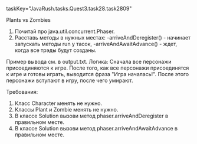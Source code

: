 taskKey="JavaRush.tasks.Quest3.task28.task2809"

Plants vs Zombies

1. Почитай про java.util.concurrent.Phaser.
2. Расставь методы в нужных местах:
-arriveAndDeregister() - начинает запускать методы run у тасок,
-arriveAndAwaitAdvance() - ждет, когда все трэды будут созданы.

Пример вывода см. в output.txt.
Логика:
Сначала все персонажи присоединяются к игре.
После того, как все персонажи присоединятся к игре и готовы играть, выводится фраза "Игра началась!".
После этого персонажи вступают в игру, после чего умирают.


Требования:
1.	Класс Character менять не нужно.
2.	Классы Plant и Zombie менять не нужно.
3.	В классе Solution вызови метод phaser.arriveAndDeregister в правильном месте.
4.	В классе Solution вызови метод phaser.arriveAndAwaitAdvance в правильном месте.



